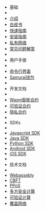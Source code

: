 - 基础
- 
- [介绍](zh-cn/README)
- [白皮书](zh-cn/[Chinese-Simplified]-白皮书)
- [快速指南](zh-cn/[Chinese-Simplified]-快速指南)
- [安装指南](zh-cn/[Chinese-Simplified]-安装指南)
- [私有网络](zh-cn/[Chinese-Simplified]-私有网络)
- [常见问题解答](zh-cn/[Chinese-Simplified]常见问题解答)
- 
- 用户手册
- 
- [命令行界面](zh-cn/[Chinese-Simplified]命令行界面)
- [Samurai钱包](zh-cn/[Chinese-Simplified]-Samurai-钱包)
- 
- 开发文档
- 
- [Wasm智能合约](zh-cn/[Chinese-Simplified]-Wasm合约开发指南)
- [可验证合约](zh-cn/[Chinese-Simplified]可验证合约)
- [隐私合约](zh-cn/[Chinese-Simplified]-隐私合约开发指南)
- 
- SDKs
- 
- [Javascript SDK](zh-cn/[Chinese-Simplified]-JS-SDK)
- [Java SDK](zh-cn/[Chinese-Simplified]-Java-SDK)
- [Python SDK](zh-cn/[Chinese-Simplified]Python-SDK)
- [Android SDK](zh-cn/[Chinese-Simplified]Android-SDK)
- [iOS SDK](zh-cn/[Chinese-Simplified]iOS-SDK)
- 
- 技术文档
- 
- [Webassebly](zh-cn/[Chinese-Simplified]Webassebly)
- [CBFT](zh-cn/[Chinese-Simplified]CBFT)
- [PPoS](zh-cn/[Chinese-Simplified]PPoS)
- [多方安全计算](zh-cn/[Chinese-Simplified]多方安全计算)
- [可验证计算](zh-cn/[Chinese-Simplified]可验证计算)
- [覆盖网络](zh-cn/[Chinese-Simplified]覆盖网络)
